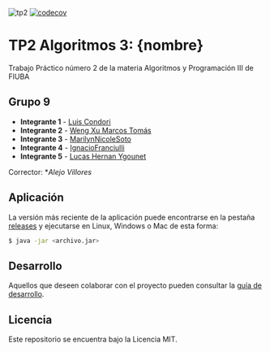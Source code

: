![tp2](https://github.com/lcondoriz/algo3_tp2/actions/workflows/build.yml/badge.svg) [![codecov](https://codecov.io/gh/lcondoriz/algo3_tp2/branch/master/graph/badge.svg)](https://codecov.io/gh/lcondoriz/algo3_tp2)

# TP2 Algoritmos 3: {nombre} 

Trabajo Práctico número 2 de la materia Algoritmos y Programación III de FIUBA

## Grupo 9

* **Integrante 1** - [Luis Condori](https://github.com/lcondoriz)
* **Integrante 2** - [Weng Xu Marcos Tomás](https://github.com/wxmarcos)
* **Integrante 3** - [MarilynNicoleSoto](https://github.com/marilynsoto)
* **Integrante 4** - [IgnacioFranciulli](https://github.com/IgnacioFranciulli)
* **Integrante 5** - [Lucas Hernan Ygounet](https://github.com/LucasYgou)

Corrector: **Alejo Villores*

## Aplicación

La versión más reciente de la aplicación puede encontrarse en la pestaña [releases](https://github.com/lcondoriz/algo3_tp2/releases/latest) y ejecutarse en Linux, Windows o Mac de esta forma:

```bash
$ java -jar <archivo.jar>
```

## Desarrollo

Aquellos que deseen colaborar con el proyecto pueden consultar la [guía de desarrollo](./docs/Desarrollo.md).

## Licencia

Este repositorio se encuentra bajo la Licencia MIT.
